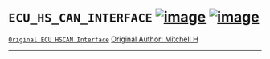 # `ECU_HS_CAN_INTERFACE`   [![image](https://img.shields.io/badge/[0x2E1]Ford-Forums-blue)](https://fordforums.com.au/)  [![image](https://img.shields.io/badge/%23-Arduino-lightgrey)](https://arduino.cc/) 

[`Original ECU HSCAN Interface`](https://github.com/jakka351/FG-Falcon/blob/master/resources/software/arduino/ECU_HS_CAN_Interface.ino) [Original Author: Mitchell H](https://www.fordforums.com.au/member.php?u=2315299)  
***

